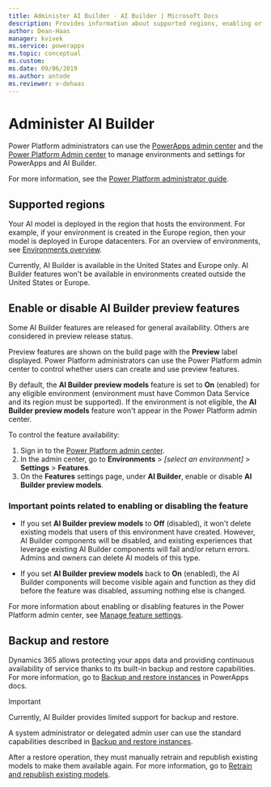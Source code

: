 ```yaml
---
title: Administer AI Builder - AI Builder | Microsoft Docs
description: Provides information about supported regions, enabling or disabling the feature, and backup/restore in AI Builder.
author: Dean-Haas
manager: kvivek
ms.service: powerapps
ms.topic: conceptual
ms.custom: 
ms.date: 09/06/2019
ms.author: antode
ms.reviewer: v-dehaas
---
```


# Administer AI Builder

Power Platform administrators can use the [PowerApps admin center](https://admin.powerapps.com) and the [Power Platform Admin center](https://admin.powerplatform.microsoft.com) to manage environments and settings for PowerApps and AI Builder.

For more information, see the [Power Platform administrator guide](https://docs.microsoft.com/power-platform/admin/admin-documentation).

## Supported regions

Your AI model is deployed in the region that hosts the environment. For example, if your environment is created in the Europe region, then your model is deployed in Europe datacenters. For an overview of environments, see [Environments overview](https://docs.microsoft.com/power-platform/admin/environments-overview).

Currently, AI Builder is available in the United States and Europe only. AI Builder features won't be available in environments created outside the United States or Europe.

## Enable or disable AI Builder preview features

Some AI Builder features are released for general availability. Others are considered in preview release status.

Preview features are shown on the build page with the **Preview** label displayed. Power Platform administrators can use the Power Platform admin center to control whether users can create and use preview features.

By default, the **AI Builder preview models** feature is set to **On** (enabled) for any eligible environment (environment must have Common Data Service and its region must be supported). If the environment is not eligible, the **AI Builder preview models** feature won't appear in the Power Platform admin center. 

To control the feature availability:

1. Sign in to the [Power Platform admin center](https://admin.powerplatform.microsoft.com).
2. In the admin center, go to **Environments** > *[select an environment]* > **Settings** > **Features**.
3. On the **Features** settings page, under **AI Builder**, enable or disable **AI Builder preview models**.  
    
### Important points related to enabling or disabling the feature

- If you set **AI Builder preview models** to **Off** (disabled), it won't delete existing models that users of this environment have created. However, AI Builder components will be disabled, and existing experiences that leverage existing AI Builder components will fail and/or return errors. Admins and owners can delete AI models of this type.

- If you set **AI Builder preview models** back to **On** (enabled), the AI Builder components will become visible again and function as they did before the feature was disabled, assuming nothing else is changed.

For more information about enabling or disabling features in the Power Platform admin center, see [Manage feature settings](https://docs.microsoft.com/power-platform/admin/settings-features).

## Backup and restore

Dynamics 365 allows protecting your apps data and providing continuous availability of service thanks to its built-in backup and restore capabilities. For more information, go to [Backup and restore instances](https://docs.microsoft.com/dynamics365/customer-engagement/admin/backup-restore-instances) in PowerApps docs. 

> [!IMPORTANT]
> Currently, AI Builder provides limited support for backup and restore.

A system administrator or delegated admin user can use the standard capabilities described in [Backup and restore instances](https://docs.microsoft.com/dynamics365/customer-engagement/admin/backup-restore-instances). 

After a restore operation, they must manually retrain and republish existing models to make them available again. For more information, go to [Retrain and republish existing models](manage-model.md#retrain-and-republish-existing-models).
